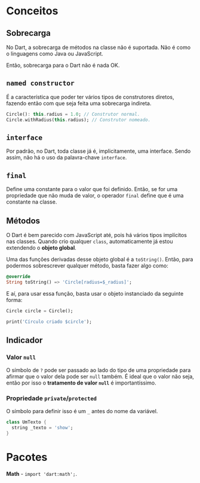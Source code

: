 # Conceitos

## Sobrecarga
No Dart, a sobrecarga de métodos na classe não é suportada. Não é como o linguagens como Java ou JavaScript.

Então, sobrecarga para o Dart não é nada OK.

## `named constructor`

É a característica que poder ter vários tipos de construtores diretos, fazendo então com que seja feita uma sobrecarga indireta.

```dart
Circle(): this.radius = 1.0; // Construtor normal.
Circle.withRadius(this.radius); // Construtor nomeado.
```

## `interface`

Por padrão, no Dart, toda classe já é, implicitamente, uma interface. Sendo assim, não há o uso da palavra-chave `interface`.

## `final`

Define uma constante para o valor que foi definido. Então, se for uma propriedade que não muda de valor, o operador `final` define que é uma constante na classe.

## Métodos

O Dart é bem parecido com JavaScript até, pois há vários tipos implícitos nas classes. Quando crio qualquer `class`, automaticamente já estou extendendo o **objeto global**.

Uma das funções derivadas desse objeto global é a `toString()`. Então, para podermos sobrescrever qualquer método, basta fazer algo como:

```dart
@override
String toString() => 'Circle[radius=$_radius]';
```

E aí, para usar essa função, basta usar o objeto instanciado da seguinte forma:
```dart
Circle circle = Circle();

print('Círculo criado $circle');
```

## Indicador

### Valor `null`

O símbolo de `?` pode ser passado ao lado do tipo de uma propriedade para afirmar que o valor dela pode ser `null` também. É ideal que o valor não seja, então por isso o **tratamento de valor `null`** é importantíssimo.

### Propriedade `private`/`protected`

O símbolo para definir isso é um `_` antes do nome da variável.
```dart
class UmTexto {
  string _texto = 'show';
}
```

# Pacotes

**Math** - `import 'dart:math';`.